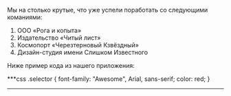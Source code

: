 Мы на столько крутые, что уже успели поработать со следующими команиями:

1. ООО «Рога и копыта»
2. Издательство «Читый лист»
3. Космопорт «Черезтерновый Кзвёздный»
4. Дизайн-студия имени Слишком Известного 

Ниже пример кода из нашего приложения:


***css
.selector {
  font-family: "Awesome", Arial, sans-serif;
  color: red;
}
***